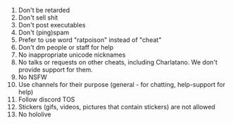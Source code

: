 1. Don't be retarded
2. Don't sell shit
3. Don't post executables
4. Don't (ping)spam
5. Prefer to use word "ratpoison" instead of "cheat"
6. Don't dm people or staff for help 
7. No inappropriate unicode nicknames
8. No talks or requests on other cheats, including Charlatano. We don't provide support for them.
9. No NSFW
10. Use channels for their purpose (general - for chatting, help-support for help)
11. Follow discord TOS
12. Stickers (gifs, videos, pictures that contain stickers) are not allowed
13. No hololive